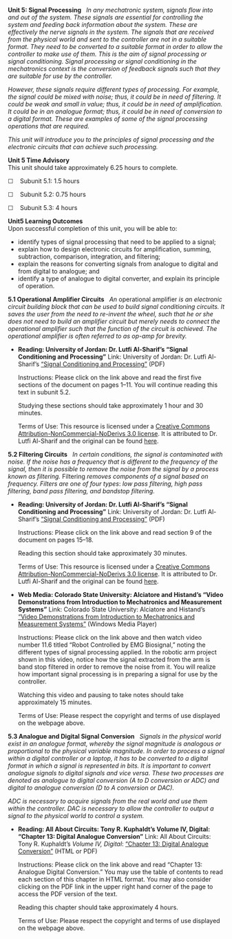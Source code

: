 **Unit 5: Signal Processing** <span id="5"></span> 
*In any mechatronic system, signals flow into and out of the system.
These signals are essential for controlling the system and feeding back
information about the system. These are effectively the nerve signals in
the system. The signals that are received from the physical world and
sent to the controller are not in a suitable format. They need to be
converted to a suitable format in order to allow the controller to make
use of them. This is the aim of signal processing or signal
conditioning. Signal processing or signal conditioning in the
mechatronics context is the conversion of feedback signals such that
they are suitable for use by the controller.*  
  
 *However, these signals require different types of processing. For
example, the signal could be mixed with noise; thus, it could be in need
of filtering. It could be weak and small in value; thus, it could be in
need of amplification. It could be in an analogue format; thus, it could
be in need of conversion to a digital format. These are examples of some
of the signal processing operations that are required.*  
  
 *This unit will introduce you to the principles of signal processing
and the electronic circuits that can achieve such processing.*

**Unit 5 Time Advisory**  
This unit should take approximately 6.25 hours to complete.  
  
 ☐    Subunit 5.1: 1.5 hours  
  
 ☐    Subunit 5.2: 0.75 hours  
  
 ☐    Subunit 5.3: 4 hours

**Unit5 Learning Outcomes**  
Upon successful completion of this unit, you will be able to:  
-   identify types of signal processing that need to be applied to a
    signal;
-   explain how to design electronic circuits for amplification,
    summing, subtraction, comparison, integration, and filtering;
-   explain the reasons for converting signals from analogue to digital
    and from digital to analogue; and
-   identify a type of analogue to digital converter, and explain its
    principle of operation.

**5.1 Operational Amplifier Circuits** <span id="5.1"></span> 
*An* operational amplifier *is an electronic circuit building block that
can be used to build signal conditioning circuits. It saves the user
from the need to re-invent the wheel, such that he or she does not need
to build an amplifier circuit but merely needs to connect the
operational amplifier such that the function of the circuit is achieved.
The operational amplifier is often referred to as op-amp for brevity.*

-   **Reading: University of Jordan: Dr. Lutfi Al-Sharif’s “Signal
    Conditioning and Processing”**
    Link: University of Jordan: Dr. Lutfi Al-Sharif’s [“Signal
    Conditioning and
    Processing”](https://resources.saylor.org/archived/wp-content/uploads/2012/11/2-Signal-conditioning-and-processing-rev-3-090214.pdf) (PDF)  
      
     Instructions: Please click on the link above and read the first
    five sections of the document on pages 1–11. You will continue
    reading this text in subunit 5.2.  
      
     Studying these sections should take approximately 1 hour and 30
    minutes.  
      
     Terms of Use: This resource is licensed under a [Creative Commons
    Attribution-NonCommercial-NoDerivs 3.0
    license](http://creativecommons.org/licenses/by-nc-nd/3.0/). It is
    attributed to Dr. Lutfi Al-Sharif and the original can be found
    [here](http://www2.ju.edu.jo/sites/Academic/l.sharif/Material/Forms/AllItems.aspx).

**5.2 Filtering Circuits** <span id="5.2"></span> 
*In certain conditions, the signal is contaminated with noise. If the
noise has a frequency that is different to the frequency of the signal,
then it is possible to remove the noise from the signal by a process
known as filtering.* Filtering *removes components of a signal based on
frequency. Filters are one of four types*: *low pass filtering, high
pass filtering, band pass filtering, and bandstop filtering.*

-   **Reading: University of Jordan: Dr. Lutfi Al-Sharif’s “Signal
    Conditioning and Processing”**
    Link: University of Jordan: Dr. Lutfi Al-Sharif’s [“Signal
    Conditioning and
    Processing”](https://resources.saylor.org/archived/wp-content/uploads/2012/11/2-Signal-conditioning-and-processing-rev-3-090214.pdf) (PDF)  
      
     Instructions: Please click on the link above and read section 9 of
    the document on pages 15–18.  
      
     Reading this section should take approximately 30 minutes.  
      
     Terms of Use: This resource is licensed under a [Creative Commons
    Attribution-NonCommercial-NoDerivs 3.0
    license](http://creativecommons.org/licenses/by-nc-nd/3.0/). It is
    attributed to Dr. Lutfi Al-Sharif and the original can be found
    [here](http://www2.ju.edu.jo/sites/Academic/l.sharif/Material/Forms/AllItems.aspx).

-   **Web Media: Colorado State University: Alciatore and Histand’s
    “Video Demonstrations from Introduction to Mechatronics and
    Measurement Systems”**
    Link: Colorado State University: Alciatore and Histand’s [“Video
    Demonstrations from Introduction to Mechatronics and Measurement
    Systems”](http://mechatronics.colostate.edu/book/video_demos.html) (Windows
    Media Player)  
      
     Instructions: Please click on the link above and then watch video
    number 11.6 titled “Robot Controlled by EMG Biosignal,” noting the
    different types of signal processing applied. In the robotic arm
    project shown in this video, notice how the signal extracted from
    the arm is band stop filtered in order to remove the noise from it.
    You will realize how important signal processing is in preparing a
    signal for use by the controller.  
      
     Watching this video and pausing to take notes should take
    approximately 15 minutes.  
      
     Terms of Use: Please respect the copyright and terms of use
    displayed on the webpage above.

**5.3 Analogue and Digital Signal Conversion** <span id="5.3"></span> 
*Signals in the physical world exist in an analogue format, whereby the
signal magnitude is analogous or proportional to the physical variable
magnitude. In order to process a signal within a digital controller or a
laptop, it has to be converted to a digital format in which a signal is
represented in bits. It is important to convert analogue signals to
digital signals and vice versa. These two processes are denoted as
analogue to digital conversion (A to D conversion or ADC) and digital to
analogue conversion (D to A conversion or DAC).*  
  
 *ADC is necessary to acquire signals from the real world and use them
within the controller. DAC is necessary to allow the controller to
output a signal to the physical world to control a system.*

-   **Reading: All About Circuits: Tony R. Kuphaldt’s Volume IV,
    Digital: “Chapter 13: Digital Analogue Conversion”**
    Link: All About Circuits: Tony R. Kuphaldt’s *Volume IV, Digital*:
    [“Chapter 13: Digital Analogue
    Conversion”](http://www.allaboutcircuits.com/vol_4/chpt_13/1.html) (HTML
    or PDF)  
      
     Instructions: Please click on the link above and read “Chapter 13:
    Analogue Digital Conversion.” You may use the table of contents to
    read each section of this chapter in HTML format. You may also
    consider clicking on the PDF link in the upper right hand corner of
    the page to access the PDF version of the text.  
      
     Reading this chapter should take approximately 4 hours.  
      
     Terms of Use: Please respect the copyright and terms of use
    displayed on the webpage above.


